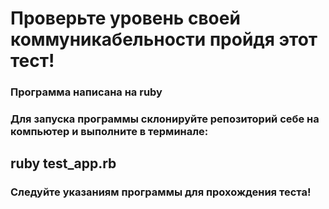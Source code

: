 # Проверьте уровень своей коммуникабельности пройдя этот тест!

### Программа написана на ruby

### Для запуска программы склонируйте репозиторий себе на компьютер и выполните в терминале:

## ruby test_app.rb

### Следуйте указаниям программы для прохождения теста!